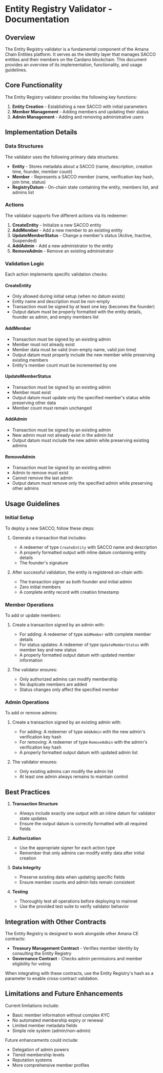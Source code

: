 # Entity Registry Validator - Documentation

## Overview

The Entity Registry validator is a fundamental component of the Amana Chain Entities platform. It serves as the identity layer that manages SACCO entities and their members on the Cardano blockchain. This document provides an overview of its implementation, functionality, and usage guidelines.

## Core Functionality

The Entity Registry validator provides the following key functions:

1. **Entity Creation** - Establishing a new SACCO with initial parameters
2. **Member Management** - Adding members and updating their status
3. **Admin Management** - Adding and removing administrative users

## Implementation Details

### Data Structures

The validator uses the following primary data structures:

- **Entity** - Stores metadata about a SACCO (name, description, creation time, founder, member count)
- **Member** - Represents a SACCO member (name, verification key hash, join time, status)
- **RegistryDatum** - On-chain state containing the entity, members list, and admins list

### Actions

The validator supports five different actions via its redeemer:

1. **CreateEntity** - Initialize a new SACCO entity
2. **AddMember** - Add a new member to an existing entity
3. **UpdateMemberStatus** - Change a member's status (Active, Inactive, Suspended)
4. **AddAdmin** - Add a new administrator to the entity
5. **RemoveAdmin** - Remove an existing administrator

### Validation Logic

Each action implements specific validation checks:

#### CreateEntity
- Only allowed during initial setup (when no datum exists)
- Entity name and description must be non-empty
- Transaction must be signed by at least one key (becomes the founder)
- Output datum must be properly formatted with the entity details, founder as admin, and empty members list

#### AddMember
- Transaction must be signed by an existing admin
- Member must not already exist
- Member data must be valid (non-empty name, valid join time)
- Output datum must properly include the new member while preserving existing members
- Entity's member count must be incremented by one

#### UpdateMemberStatus
- Transaction must be signed by an existing admin
- Member must exist
- Output datum must update only the specified member's status while preserving other data
- Member count must remain unchanged

#### AddAdmin
- Transaction must be signed by an existing admin
- New admin must not already exist in the admin list
- Output datum must include the new admin while preserving existing admins

#### RemoveAdmin
- Transaction must be signed by an existing admin
- Admin to remove must exist
- Cannot remove the last admin
- Output datum must remove only the specified admin while preserving other admins

## Usage Guidelines

### Initial Setup

To deploy a new SACCO, follow these steps:

1. Generate a transaction that includes:
   - A redeemer of type `CreateEntity` with SACCO name and description
   - A properly formatted output with inline datum containing entity details
   - The founder's signature

2. After successful validation, the entity is registered on-chain with:
   - The transaction signer as both founder and initial admin
   - Zero initial members
   - A complete entity record with creation timestamp

### Member Operations

To add or update members:

1. Create a transaction signed by an admin with:
   - For adding: A redeemer of type `AddMember` with complete member details
   - For status updates: A redeemer of type `UpdateMemberStatus` with member key and new status
   - A properly formatted output datum with updated member information

2. The validator ensures:
   - Only authorized admins can modify membership
   - No duplicate members are added
   - Status changes only affect the specified member

### Admin Operations

To add or remove admins:

1. Create a transaction signed by an existing admin with:
   - For adding: A redeemer of type `AddAdmin` with the new admin's verification key hash
   - For removing: A redeemer of type `RemoveAdmin` with the admin's verification key hash
   - A properly formatted output datum with updated admin list

2. The validator ensures:
   - Only existing admins can modify the admin list
   - At least one admin always remains to maintain control

## Best Practices

1. **Transaction Structure**
   - Always include exactly one output with an inline datum for validator state updates
   - Ensure the output datum is correctly formatted with all required fields

2. **Authorization**
   - Use the appropriate signer for each action type
   - Remember that only admins can modify entity data after initial creation

3. **Data Integrity**
   - Preserve existing data when updating specific fields
   - Ensure member counts and admin lists remain consistent

4. **Testing**
   - Thoroughly test all operations before deploying to mainnet
   - Use the provided test suite to verify validator behavior

## Integration with Other Contracts

The Entity Registry is designed to work alongside other Amana CE contracts:

- **Treasury Management Contract** - Verifies member identity by consulting the Entity Registry
- **Governance Contract** - Checks admin permissions and member eligibility for voting

When integrating with these contracts, use the Entity Registry's hash as a parameter to enable cross-contract validation.

## Limitations and Future Enhancements

Current limitations include:

- Basic member information without complex KYC
- No automated membership expiry or renewal
- Limited member metadata fields
- Simple role system (admin/non-admin)

Future enhancements could include:

- Delegation of admin powers
- Tiered membership levels
- Reputation systems
- More comprehensive member profiles